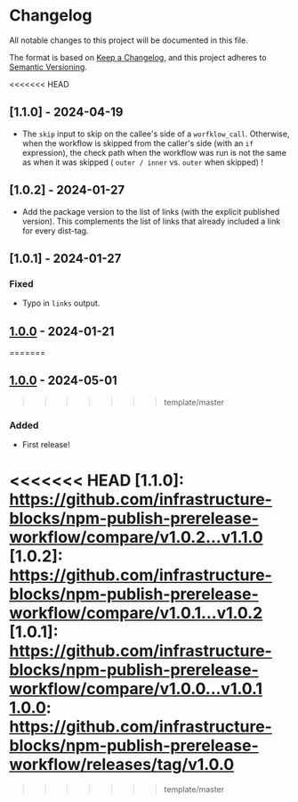 # Changelog

All notable changes to this project will be documented in this file.

The format is based on [Keep a Changelog](https://keepachangelog.com/en/1.1.0/),
and this project adheres to [Semantic Versioning](https://semver.org/spec/v2.0.0.html).

<<<<<<< HEAD
## [1.1.0] - 2024-04-19

- The `skip` input to skip on the callee's side of a `worfklow_call`. Otherwise, when the workflow is skipped from
  the caller's side (with an `if` expression), the check path when the workflow was run is not the same as when
  it was skipped ( `outer / inner` vs. `outer` when skipped) !

## [1.0.2] - 2024-01-27

- Add the package version to the list of links (with the explicit published version). This complements the list
of links that already included a link for every dist-tag.

## [1.0.1] - 2024-01-27

### Fixed

- Typo in `links` output.

## [1.0.0] - 2024-01-21
=======
## [1.0.0] - 2024-05-01
>>>>>>> template/master

### Added

- First release!

<<<<<<< HEAD
[1.1.0]: https://github.com/infrastructure-blocks/npm-publish-prerelease-workflow/compare/v1.0.2...v1.1.0
[1.0.2]: https://github.com/infrastructure-blocks/npm-publish-prerelease-workflow/compare/v1.0.1...v1.0.2
[1.0.1]: https://github.com/infrastructure-blocks/npm-publish-prerelease-workflow/compare/v1.0.0...v1.0.1
[1.0.0]: https://github.com/infrastructure-blocks/npm-publish-prerelease-workflow/releases/tag/v1.0.0
=======
[1.0.0]: https://github.com/infrastructure-blocks/github-actions-workflow-template/releases/tag/v0.1.0
>>>>>>> template/master
